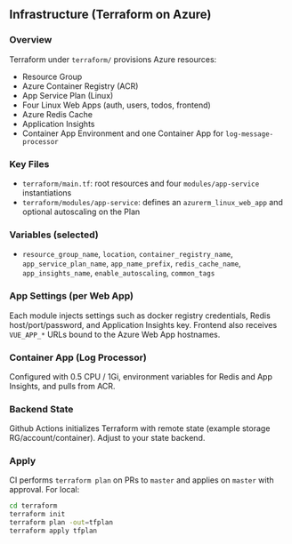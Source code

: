 ## Infrastructure (Terraform on Azure)

### Overview
Terraform under `terraform/` provisions Azure resources:
- Resource Group
- Azure Container Registry (ACR)
- App Service Plan (Linux)
- Four Linux Web Apps (auth, users, todos, frontend)
- Azure Redis Cache
- Application Insights
- Container App Environment and one Container App for `log-message-processor`

### Key Files
- `terraform/main.tf`: root resources and four `modules/app-service` instantiations
- `terraform/modules/app-service`: defines an `azurerm_linux_web_app` and optional autoscaling on the Plan

### Variables (selected)
- `resource_group_name`, `location`, `container_registry_name`, `app_service_plan_name`, `app_name_prefix`, `redis_cache_name`, `app_insights_name`, `enable_autoscaling`, `common_tags`

### App Settings (per Web App)
Each module injects settings such as docker registry credentials, Redis host/port/password, and Application Insights key. Frontend also receives `VUE_APP_*` URLs bound to the Azure Web App hostnames.

### Container App (Log Processor)
Configured with 0.5 CPU / 1Gi, environment variables for Redis and App Insights, and pulls from ACR.

### Backend State
Github Actions initializes Terraform with remote state (example storage RG/account/container). Adjust to your state backend.

### Apply
CI performs `terraform plan` on PRs to `master` and applies on `master` with approval. For local:
```bash
cd terraform
terraform init
terraform plan -out=tfplan
terraform apply tfplan
```


